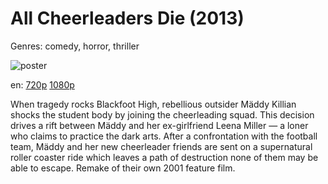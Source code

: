 # All Cheerleaders Die (2013)

Genres: comedy, horror, thriller

![poster](http://image.tmdb.org/t/p/w500/hH4wcEvT5YUJdGc6ripkIVRQImW.jpg)

en:
  [720p](magnet:?xt=urn:btih:A71DC2F5D309C09B08BCA007F7599DD0FC0F34DE&tr=udp://glotorrents.pw:6969/announce&tr=udp://tracker.opentrackr.org:1337/announce&tr=udp://torrent.gresille.org:80/announce&tr=udp://tracker.openbittorrent.com:80&tr=udp://tracker.coppersurfer.tk:6969&tr=udp://tracker.leechers-paradise.org:6969&tr=udp://p4p.arenabg.ch:1337&tr=udp://tracker.internetwarriors.net:1337)
  [1080p](magnet:?xt=urn:btih:B2AFDB0552EB1F95CC8B133DDC5FFAA55D8EDC23&tr=udp://glotorrents.pw:6969/announce&tr=udp://tracker.opentrackr.org:1337/announce&tr=udp://torrent.gresille.org:80/announce&tr=udp://tracker.openbittorrent.com:80&tr=udp://tracker.coppersurfer.tk:6969&tr=udp://tracker.leechers-paradise.org:6969&tr=udp://p4p.arenabg.ch:1337&tr=udp://tracker.internetwarriors.net:1337)
  


When tragedy rocks Blackfoot High, rebellious outsider Mäddy Killian shocks the student body by joining the cheerleading squad. This decision drives a rift between Mäddy and her ex-girlfriend Leena Miller — a loner who claims to practice the dark arts. After a confrontation with the football team, Mäddy and her new cheerleader friends are sent on a supernatural roller coaster ride which leaves a path of destruction none of them may be able to escape. Remake of their own 2001 feature film.
